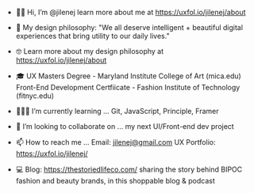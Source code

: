 - 👋🏾 Hi, I’m @jilenej learn more about me at https://uxfol.io/jilenej/about

- 🎨 My design philosophy: "We all deserve intelligent + beautiful digital experiences that bring utility to our daily lives." 

- 🤓 Learn more about my design philosophy at https://uxfol.io/jilenej/about 

- 🎓 UX Masters Degree - Maryland Institute College of Art (mica.edu)  Front-End Development Certfiicate - Fashion Institute of Technology (fitnyc.edu)

- 👩🏾‍💻 I’m currently learning ... Git, JavaScript, Principle, Framer

- 🤝 I’m looking to collaborate on ... my next UI/Front-end dev project

- 📫 How to reach me ... Email: jilenej@gmail.com UX Portfolio: https://uxfol.io/jilenej/

- 💻 Blog: https://thestoriedlifeco.com/ sharing the story behind BIPOC fashion and beauty brands, in this shoppable blog & podcast

<!---
jilenej/jilenej is a ✨ special ✨ repository because its `README.md` (this file) appears on your GitHub profile.
You can click the Preview link to take a look at your changes.
--->
